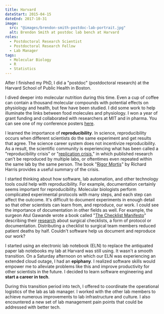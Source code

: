 ```yaml
---
title: Harvard
dateStart: 2015-04-15
dateEnd: 2017-10-31
image:
  src: "@images/brendon-smith-postdoc-lab-portrait.jpg"
  alt: Brendon Smith at postdoc lab bench at Harvard
roles:
  - Postdoctoral Research Scientist
  - Postdoctoral Research Fellow
  - Lab Manager
tags:
  - Molecular Biology
  - R
  - Statistics
---
```


After I finished my PhD, I did a "postdoc" (postdoctoral research) at the Harvard School of Public Health in Boston.

I dived deeper into molecular nutrition during this time. Even a cup of coffee can contain a thousand molecular compounds with potential effects on physiology and health, but few have been studied. I did some work to help illuminate the links between food molecules and physiology. I won a year of grant funding and collaborated with researchers at MIT and in pharma. You can see one of my conference posters <a href="https://drive.proton.me/urls/DAFEJ040XC#ACAK8EalHS1y" rel="external" target="_blank">here</a>.

I learned the importance of **reproducibility**. In science, reproducibility occurs when different scientists do the same experiment and get results that agree. The science career system does not incentivize reproducibility. As a result, the scientific community is experiencing what has been called a "reproducibility crisis" or "<a href="https://en.wikipedia.org/wiki/Replication_crisis" rel="external" target="_blank">replication crisis</a>," in which published research can't be reproduced by multiple labs, or oftentimes even repeated within the same lab by the same person. The book "<a href="https://www.amazon.com/dp/154164414X" rel="external" target="_blank">Rigor Mortis</a>" by Richard Harris provides a useful summary of the crisis.

I started thinking about how software, lab automation, and other technology tools could help with reproducibility. For example, documentation certainly seems important for reproducibility. Molecular biologists perform complicated experimental protocols with many steps, and each step can affect the outcome. It's difficult to document experiments in enough detail so that other scientists can learn from, and reproduce, our work. I could see the importance of documentation in other fields as well. For example, the surgeon Atul Gawande wrote a book called "<a href="https://www.amazon.com/dp/0312430000" rel="external" target="_blank">The Checklist Manifesto</a>" describing their <a href="https://doi.org/10.1056/NEJMsa0810119" rel="external" target="_blank">research</a> about surgical checklists, a form of protocol or documentation. Distributing a checklist to surgical team members reduced patient deaths by half. Couldn't software help us document and reproduce our work?

I started using an electronic lab notebook (ELN) to replace the antiquated paper lab notebooks my lab at Harvard was still using. It wasn't a smooth transition. On a Saturday afternoon on which our ELN was experiencing an extended cloud outage, I had an **epiphany**. I realized software skills would empower me to alleviate problems like this and improve productivity for other scientists in the future. I decided to learn software engineering and **start a career in tech**.

During this transition period into tech, I offered to coordinate the operational logistics of the lab as lab manager. I worked with the other lab members to achieve numerous improvements to lab infrastructure and culture. I also encountered a new set of lab management pain points that could be addressed with better tech.
